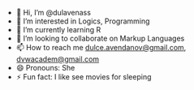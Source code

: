 - 👋 Hi, I’m @dulavenass
- 👀 I’m interested in Logics, Programming
- 🌱 I’m currently learning R 
- 💞️ I’m looking to collaborate on Markup Languages
- 📫 How to reach me dulce.avendanov@gmail.com, dvwacadem@gmail.com
- 😄 Pronouns: She
- ⚡ Fun fact: I like see movies for sleeping

<!---
dulavenass/dulavenass is a ✨ special ✨ repository because its `README.md` (this file) appears on your GitHub profile.
You can click the Preview link to take a look at your changes.
--->
